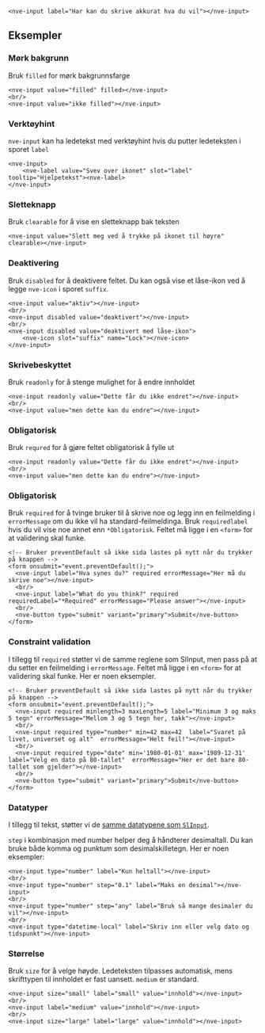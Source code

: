 ```html:preview
<nve-input label="Har kan du skrive akkurat hva du vil"></nve-input>
```

## Eksempler

### Mørk bakgrunn

Bruk `filled` for mørk bakgrunnsfarge

```html:preview
<nve-input value="filled" filled></nve-input>
<br/>
<nve-input value="ikke filled"></nve-input>
```

### Verktøyhint

`nve-input` kan ha ledetekst med verktøyhint hvis du putter ledeteksten i sporet `label`

```html:preview
<nve-input>
    <nve-label value="Svev over ikonet" slot="label" tooltip="Hjelpetekst"><nve-label>
</nve-input>
```

### Sletteknapp

Bruk `clearable` for å vise en sletteknapp bak teksten

```html:preview
<nve-input value="Slett meg ved å trykke på ikonet til høyre" clearable></nve-input>
```

### Deaktivering

Bruk `disabled` for å deaktivere feltet.
Du kan også vise et låse-ikon ved å legge `nve-icon` i sporet `suffix`.

```html:preview
<nve-input value="aktiv"></nve-input>
<br/>
<nve-input disabled value="deaktivert"></nve-input>
<br/>
<nve-input disabled value="deaktivert med låse-ikon">
    <nve-icon slot="suffix" name="Lock"></nve-icon>
</nve-input>
```

### Skrivebeskyttet

Bruk `readonly` for å stenge mulighet for å endre innholdet

```html:preview
<nve-input readonly value="Dette får du ikke endret"></nve-input>
<br/>
<nve-input value="men dette kan du endre"></nve-input>
```

### Obligatorisk

Bruk `requred` for å gjøre feltet obligatorisk å fylle ut

```html:preview
<nve-input readonly value="Dette får du ikke endret"></nve-input>
<br/>
<nve-input value="men dette kan du endre"></nve-input>
```

### Obligatorisk

Bruk `required` for å tvinge bruker til å skrive noe og legg inn en feilmelding i `errorMessage` om du ikke vil ha standard-feilmeldinga.
Bruk `requiredlabel` hvis du vil vise noe annet enn `*Obligatorisk`. Feltet må ligge i en `<form>` for at validering skal funke.

```html:preview
<!-- Bruker preventDefault så ikke sida lastes på nytt når du trykker på knappen -->
<form onsubmit="event.preventDefault();">
  <nve-input label="Hva synes du?" required errorMessage="Her må du skrive noe"></nve-input>
  <br/>
  <nve-input label="What do you think?" required requiredLabel="*Required" errorMessage="Please answer"></nve-input>
  <br/>
  <nve-button type="submit" variant="primary">Submit</nve-button>
</form>
```

### Constraint validation

I tillegg til `required` støtter vi de samme reglene som SlInput, men pass på at du setter en feilmelding i `errorMessage`.
Feltet må ligge i en `<form>` for at validering skal funke.
Her er noen eksempler.

```html:preview
<!-- Bruker preventDefault så ikke sida lastes på nytt når du trykker på knappen -->
<form onsubmit="event.preventDefault();">
  <nve-input required minlength=3 maxLength=5 label="Minimum 3 og maks 5 tegn" errorMessage="Mellom 3 og 5 tegn her, takk"></nve-input>
  <br/>
  <nve-input required type="number" min=42 max=42  label="Svaret på livet, universet og alt"  errorMessage="Helt feil!"></nve-input>
  <br/>
  <nve-input required type="date" min='1980-01-01' max='1989-12-31' label="Velg en dato på 80-tallet"  errorMessage="Her er det bare 80-tallet som gjelder"></nve-input>
  <br/>
  <nve-button type="submit" variant="primary">Submit</nve-button>
</form>
```

### Datatyper

I tillegg til tekst, støtter vi de <a href="https://shoelace.style/components/input#input-types" target="\_blank">samme datatypene som `SlInput`</a>.

`step` i kombinasjon med number helper deg å håndterer desimaltall. Du kan bruke både komma og punktum som desimalskilletegn.
Her er noen eksempler:

```html:preview
<nve-input type="number" label="Kun heltall"></nve-input>
<br/>
<nve-input type="number" step="0.1" label="Maks en desimal"></nve-input>
<br/>
<nve-input type="number" step="any" label="Bruk så mange desimaler du vil"></nve-input>
<br/>
<nve-input type="datetime-local" label="Skriv inn eller velg dato og tidspunkt"></nve-input>
```

### Størrelse

Bruk `size` for å velge høyde. Ledeteksten tilpasses automatisk, mens skrifttypen til innholdet er fast uansett. `medium` er standard.

```html:preview
<nve-input size="small" label="small" value="innhold"></nve-input>
<br/>
<nve-input label="medium" value="innhold"></nve-input>
<br/>
<nve-input size="large" label="large" value="innhold"></nve-input>
```
